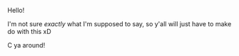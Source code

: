 Hello!

I'm not sure <i>exactly</i> what I'm supposed to say, so y'all will just have to make do with this xD

C ya around!
